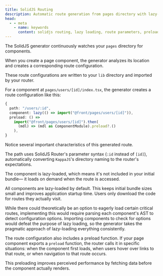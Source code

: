 ```yaml
---
title: SolidJS Routing
description: Automatic route generation from pages directory with lazy-loaded components, preload functions, and SolidJS Router parameter syntax conversion from KappaJS directory structure.
head:
  - - meta
    - name: keywords
      content: solidjs routing, lazy loading, route parameters, preload function, dynamic imports, solidjs router config, route generation
---
```


The SolidJS generator continuously watches your `pages` directory for components.

When you create a page component, the generator analyzes its location
and creates a corresponding route configuration.

These route configurations are written to your `lib` directory
and imported by your router.

For a component at `pages/users/[id]/index.tsx`,
the generator creates a route configuration like this:

```ts
{
  path: "/users/:id",
  component: lazy(() => import("@front/pages/users/[id]")),
  preload: () =>
    import("@front/pages/users/[id]").then(
      (mdl) => (mdl as ComponentModule).preload?.()
    ),
}
```

Notice several important characteristics of this generated route.

The path uses SolidJS Router's parameter syntax (`:id` instead of `[id]`),
automatically converting `KappaJS`'s directory naming to the router's expectations.

The component is lazy-loaded, which means it's not included in your initial bundle—
it loads on demand when the route is accessed.

All components are lazy-loaded by default.
This keeps initial bundle sizes small and improves application startup time.
Users only download the code for routes they actually visit.

While there could theoretically be an option to eagerly load certain critical routes,
implementing this would require parsing each component's AST to detect configuration options.
Importing components to check for options would defeat the purpose of lazy loading,
so the generator takes the pragmatic approach of lazy-loading everything consistently.

The route configuration also includes a preload function.
If your page component exports a `preload` function,
the router calls it in specific situations:
when the component first loads, when users hover over links to that route,
or when navigation to that route occurs.

This preloading improves perceived performance
by fetching data before the component actually renders.

